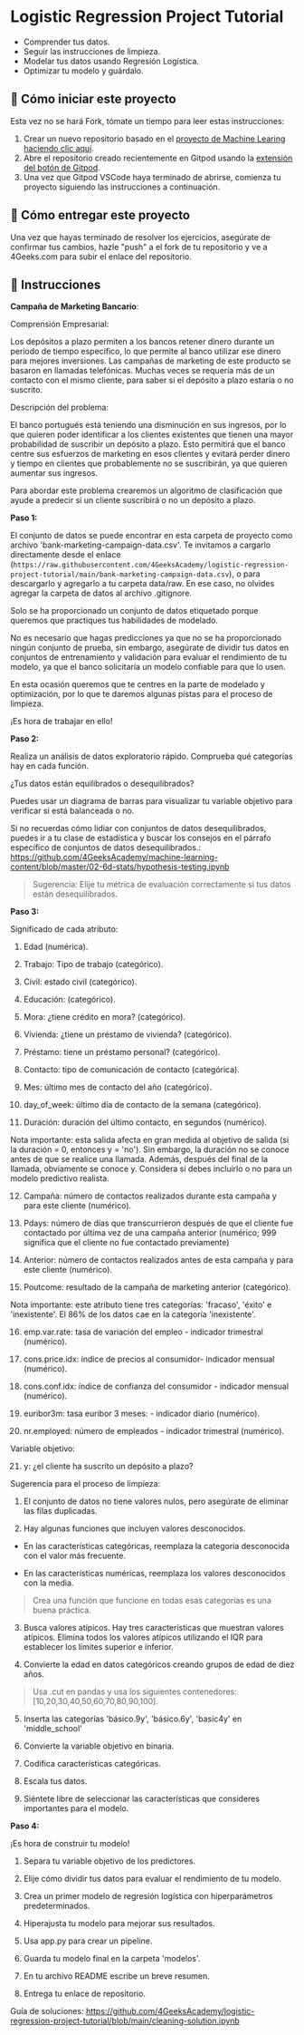 <!-- hide -->
# Logistic Regression Project Tutorial
<!-- endhide -->

- Comprender tus datos.
- Seguir las instrucciones de limpieza.
- Modelar tus datos usando Regresión Logística.
- Optimizar tu modelo y guárdalo.

## 🌱  Cómo iniciar este proyecto

Esta vez no se hará Fork, tómate un tiempo para leer estas instrucciones:

1. Crear un nuevo repositorio basado en el [proyecto de Machine Learing](https://github.com/4GeeksAcademy/machine-learning-python-template/generate) [haciendo clic aquí](https://github.com/4GeeksAcademy/machine-learning-python-template).
2. Abre el repositorio creado recientemente en Gitpod usando la [extensión del botón de Gitpod](https://www.gitpod.io/docs/browser-extension/).
3. Una vez que Gitpod VSCode haya terminado de abrirse, comienza tu proyecto siguiendo las instrucciones a continuación.

## 🚛 Cómo entregar este proyecto

Una vez que hayas terminado de resolver los ejercicios, asegúrate de confirmar tus cambios, hazle "push" a el fork de tu repositorio y ve a 4Geeks.com para subir el enlace del repositorio.

## 📝 Instrucciones

**Campaña de Marketing Bancario**:

Comprensión Empresarial:

Los depósitos a plazo permiten a los bancos retener dinero durante un período de tiempo específico, lo que permite al banco utilizar ese dinero para mejores inversiones. Las campañas de marketing de este producto se basaron en llamadas telefónicas. Muchas veces se requería más de un contacto con el mismo cliente, para saber si el depósito a plazo estaría o no suscrito.

Descripción del problema:

El banco portugués está teniendo una disminución en sus ingresos, por lo que quieren poder identificar a los clientes existentes que tienen una mayor probabilidad de suscribir un depósito a plazo. Esto permitirá que el banco centre sus esfuerzos de marketing en esos clientes y evitará perder dinero y tiempo en clientes que probablemente no se suscribirán, ya que quieren aumentar sus ingresos. 

Para abordar este problema crearemos un algoritmo de clasificación que ayude a predecir si un cliente suscribirá o no un depósito a plazo.

**Paso 1:**

El conjunto de datos se puede encontrar en esta carpeta de proyecto como archivo 'bank-marketing-campaign-data.csv'. Te invitamos a cargarlo directamente desde el enlace (`https://raw.githubusercontent.com/4GeeksAcademy/logistic-regression-project-tutorial/main/bank-marketing-campaign-data.csv`), o para descargarlo y agregarlo a tu carpeta data/raw. En ese caso, no olvides agregar la carpeta de datos al archivo .gitignore.

Solo se ha proporcionado un conjunto de datos etiquetado porque queremos que practiques tus habilidades de modelado.

No es necesario que hagas predicciones ya que no se ha proporcionado ningún conjunto de prueba, sin embargo, asegúrate de dividir tus datos en conjuntos de entrenamiento y validación para evaluar el rendimiento de tu modelo, ya que el banco solicitaría un modelo confiable para que lo usen.

En esta ocasión queremos que te centres en la parte de modelado y optimización, por lo que te daremos algunas pistas para el proceso de limpieza.

¡Es hora de trabajar en ello!

**Paso 2:**

Realiza un análisis de datos exploratorio rápido. Comprueba qué categorías hay en cada función.

¿Tus datos están equilibrados o desequilibrados? 

Puedes usar un diagrama de barras para visualizar tu variable objetivo para verificar si está balanceada o no.

Si no recuerdas cómo lidiar con conjuntos de datos desequilibrados, puedes ir a tu clase de estadística y buscar los consejos en el párrafo específico de conjuntos de datos desequilibrados.: https://github.com/4GeeksAcademy/machine-learning-content/blob/master/02-6d-stats/hypothesis-testing.ipynb 

> Sugerencia: Elije tu métrica de evaluación correctamente si tus datos están desequilibrados. 

**Paso 3:**

Significado de cada atributo:

1. Edad (numérica).

2. Trabajo: Tipo de trabajo (categórico).

3. Civil: estado civil (categórico).

4. Educación: (categórico).

5. Mora: ¿tiene crédito en mora? (categórico).

6. Vivienda: ¿tiene un préstamo de vivienda? (categórico).

7. Préstamo: tiene un préstamo personal? (categórico).

8. Contacto: tipo de comunicación de contacto (categórica).

9. Mes: último mes de contacto del año (categórico).

10. day_of_week: último día de contacto de la semana (categórico).

11. Duración: duración del último contacto, en segundos (numérico).

Nota importante: esta salida afecta en gran medida al objetivo de salida (si la duración = 0, entonces y = 'no'). Sin embargo, la duración no se conoce antes de que se realice una llamada. Además, después del final de la llamada, obviamente se conoce y. Considera si debes incluirlo o no para un modelo predictivo realista.

12. Campaña: número de contactos realizados durante esta campaña y para este cliente (numérico).

13. Pdays: número de días que transcurrieron después de que el cliente fue contactado por última vez de una campaña anterior (numérico; 999 significa que el cliente no fue contactado previamente)

14. Anterior: número de contactos realizados antes de esta campaña y para este cliente (numérico).

15. Poutcome: resultado de la campaña de marketing anterior (categórico).

Nota importante: este atributo tiene tres categorías: 'fracaso', 'éxito' e 'inexistente'. El 86% de los datos cae en la categoría 'inexistente'.

16. emp.var.rate: tasa de variación del empleo - indicador trimestral (numérico).

17. cons.price.idx: índice de precios al consumidor- indicador mensual (numérico).

18. cons.conf.idx: índice de confianza del consumidor - indicador mensual (numérico).

19. euribor3m: tasa euribor 3 meses: - indicador diario (numérico).

20. nr.employed: número de empleados - indicador trimestral (numérico).

Variable objetivo: 

21. y: ¿el cliente ha suscrito un depósito a plazo?  

Sugerencia para el proceso de limpieza:

1. El conjunto de datos no tiene valores nulos, pero asegúrate de eliminar las filas duplicadas.

2. Hay algunas funciones que incluyen valores desconocidos.

- En las características categóricas, reemplaza la categoría desconocida con el valor más frecuente.

- En las características numéricas, reemplaza los valores desconocidos con la media.

> Crea una función que funcione en todas esas categorías es una buena práctica.

3. Busca valores atípicos. Hay tres características que muestran valores atípicos. Elimina todos los valores atípicos utilizando el IQR para establecer los límites superior e inferior.

4. Convierte la edad en datos categóricos creando grupos de edad de diez años.

> Usa .cut en pandas y usa los siguientes contenedores: [10,20,30,40,50,60,70,80,90,100].

5. Inserta las categorías 'básico.9y', 'básico.6y', 'basic4y' en 'middle_school'

6. Convierte la variable objetivo en binaria.

7. Codifica características categóricas.

8. Escala tus datos.

9. Siéntete libre de seleccionar las características que consideres importantes para el modelo.

**Paso 4:**

¡Es hora de construir tu modelo!

1. Separa tu variable objetivo de los predictores.

2. Elije cómo dividir tus datos para evaluar el rendimiento de tu modelo.

3. Crea un primer modelo de regresión logística con hiperparámetros predeterminados.

4. Hiperajusta tu modelo para mejorar sus resultados.

5. Usa app.py para crear un pipeline.

6. Guarda tu modelo final en la carpeta 'modelos'.

7. En tu archivo README escribe un breve resumen.

8. Entrega tu enlace de repositorio.

Guía de soluciones: https://github.com/4GeeksAcademy/logistic-regression-project-tutorial/blob/main/cleaning-solution.ipynb
